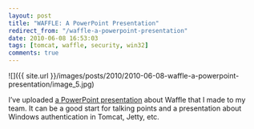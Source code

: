 ```yaml
---
layout: post
title: "WAFFLE: A PowerPoint Presentation"
redirect_from: "/waffle-a-powerpoint-presentation"
date: 2010-06-08 16:53:03
tags: [tomcat, waffle, security, win32]
comments: true
---
```

![]({{ site.url }}/images/posts/2010/2010-06-08-waffle-a-powerpoint-presentation/image_5.jpg)

I’ve uploaded [a PowerPoint presentation](http://www.slideshare.net/dblockdotorg/single-signon-with-waffle) about Waffle that I made to my team. It can be a good start for talking points and a presentation about Windows authentication in Tomcat, Jetty, etc.

